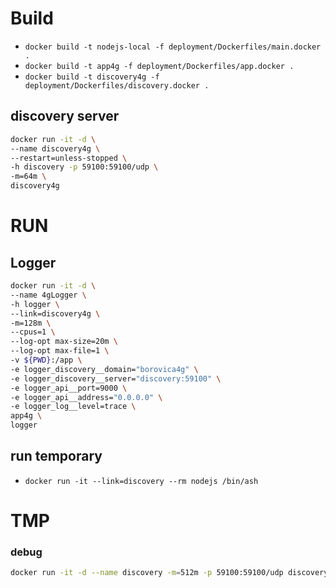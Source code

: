 # Build
- `docker build -t nodejs-local -f deployment/Dockerfiles/main.docker .`
- `docker build -t app4g -f deployment/Dockerfiles/app.docker .`
- `docker build -t discovery4g -f deployment/Dockerfiles/discovery.docker .`

## discovery server
```bash
docker run -it -d \
--name discovery4g \
--restart=unless-stopped \
-h discovery -p 59100:59100/udp \
-m=64m \
discovery4g
```

# RUN

## Logger
```bash
docker run -it -d \
--name 4gLogger \
-h logger \
--link=discovery4g \
-m=128m \
--cpus=1 \
--log-opt max-size=20m \
--log-opt max-file=1 \
-v ${PWD}:/app \
-e logger_discovery__domain="borovica4g" \
-e logger_discovery__server="discovery:59100" \
-e logger_api__port=9000 \
-e logger_api__address="0.0.0.0" \
-e logger_log__level=trace \
app4g \
logger
```
## run temporary
- `docker run -it --link=discovery --rm nodejs /bin/ash`

# TMP
### debug
```bash
docker run -it -d --name discovery -m=512m -p 59100:59100/udp discovery
```